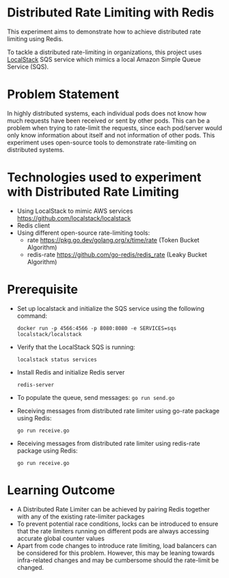 # Distributed Rate Limiting with Redis
This experiment aims to demonstrate how to achieve distributed rate limiting using Redis.

To tackle a distributed rate-limiting in organizations, this project uses [LocalStack](https://github.com/localstack/localstack) SQS service which mimics a local Amazon Simple Queue Service (SQS).

# Problem Statement
In highly distributed systems, each individual pods does not know how much requests have been received or sent by other pods. This can be a problem when trying to rate-limit the requests, since each pod/server would only know information about itself and not information of other pods. This experiment uses open-source tools to demonstrate rate-limiting on distributed systems. 

# Technologies used to experiment with Distributed Rate Limiting 
- Using LocalStack to mimic AWS services https://github.com/localstack/localstack 
- Redis client
- Using different open-source rate-limiting tools:
    - rate https://pkg.go.dev/golang.org/x/time/rate (Token Bucket Algorithm)
    - redis-rate https://github.com/go-redis/redis_rate (Leaky Bucket Algorithm)


# Prerequisite
- Set up localstack and initialize the SQS service using the following command:
    
    `docker run -p 4566:4566 -p 8080:8080 -e SERVICES=sqs localstack/localstack`

- Verify that the LocalStack SQS is running:

    `localstack status services`

- Install Redis and initialize Redis server
    
    `redis-server`

- To populate the queue, send messages:
    `go run send.go`

- Receiving messages from distributed rate limiter using go-rate package using Redis:
  
    `go run receive.go`

- Receiving messages from distributed rate limiter using redis-rate package using Redis:
  
    `go run receive.go`

# Learning Outcome
- A Distributed Rate Limiter can be achieved by pairing Redis together with any of the existing rate-limiter packages
- To prevent potential race conditions, locks can be introduced to ensure that the rate limiters running on different pods are always accessing accurate global counter values
- Apart from code changes to introduce rate limiting, load balancers can be considered for this problem. However, this may be leaning towards infra-related changes and may be cumbersome should the rate-limit be changed.
     
